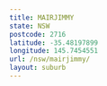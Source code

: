 ```yaml
---
title: MAIRJIMMY
state: NSW
postcode: 2716
latitude: -35.48197899
longitude: 145.7454551
url: /nsw/mairjimmy/
layout: suburb
---
```

